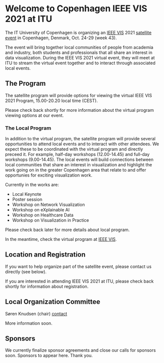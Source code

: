# Welcome to Copenhagen IEEE VIS 2021 at ITU

The IT University of Copenhagen is organizing an [IEEE VIS](http://ieeevis.org/) 2021 [satellite event](http://ieeevis.org/year/2021/info/call-participation/satellite) in Copenhagen, Denmark, Oct. 24-29 (week 43).

The event will bring together local communities of people from academia and industry, both students and professionals that all share an interest in data visualization. During the IEEE VIS 2021 virtual event, they will meet at ITU to stream the virtual event together and to interact through associated local events.

## The Program

The satellite program will provide options for viewing the virtual IEEE VIS 2021 Program, 15.00-20.20 local time (CEST). 

Please check back shortly for more information about the virtual program viewing options at our event.

### The Local Program

In addition to the virtual program, the satellite program will provide several opportunities to attend local events and to interact with other attendees. We expect these to be coordinated with the virtual program and directly preceed it. For example, half-day workshops (12.00-14.45) and full-day workshops (9.00-14.45). The local events will build connections between local communities that share an interest in visualization and highlight the work going on in the greater Copenhagen area that relate to and offer opportunies for exciting visualization work.

Currently in the works are:
* Local Keynote
* Poster session
* Workshop on Network Visualization
* Workshop on eXplainable AI
* Workshop on Healthcare Data
* Workshop on Visualization in Practice

Please check back later for more details about local program. 

In the meantime, check the virtual program at [IEEE VIS](http://ieeevis.org/).

## Location and Registration

If you want to help organize part of the satellite event, please contact us directly (see below).

If you are interested in attending IEEE VIS 2021 at ITU, please check back shortly for information about registration.

## Local Organization Committee
Søren Knudsen (chair) [contact](https://pure.itu.dk/portal/en/persons/soeren-knudsen(2575c800-642d-4984-9c56-41601cf07a26).html)

More information soon.

## Sponsors
We currently finalize sponsor agreements and close our calls for sponsors soon. Sponsors to appear here. Thank you.
